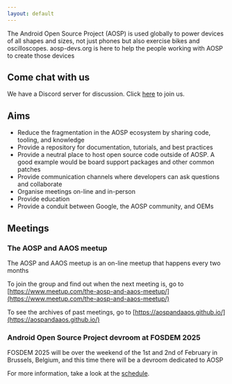 ```yaml
---
layout: default
---
```



The Android Open Source Project (AOSP) is used globally to power devices of
all shapes and sizes, not just phones but also exercise bikes and oscilloscopes.
aosp-devs.org is here to help the people working with AOSP to create those devices

## Come chat with us

We have a Discord server for discussion. Click [here](https://discord.gg/hH59SPKYv8) to join us.

## Aims

* Reduce the fragmentation in the AOSP ecosystem by sharing code, tooling, and knowledge
* Provide a repository for documentation, tutorials, and best practices
* Provide a neutral place to host open source code outside of AOSP. A good example
  would be board support packages and other common patches
* Provide communication channels where developers can ask questions and collaborate
* Organise meetings on-line and in-person
* Provide education
* Provide a conduit between Google, the AOSP community, and OEMs


## Meetings

### The AOSP and AAOS meetup

The AOSP and AAOS meetup is an on-line meetup that happens every two months

To join the group and find out when the next meeting is, go to
[https://www.meetup.com/the-aosp-and-aaos-meetup/](https://www.meetup.com/the-aosp-and-aaos-meetup/)

To see the archives of past meetings, go to [https://aospandaaos.github.io/](https://aospandaaos.github.io/)

### Android Open Source Project devroom at FOSDEM 2025

FOSDEM 2025 will be over the weekend of the 1st and 2nd of February in
Brussels, Belgium, and this time there will be a devroom dedicated to AOSP 

For more information, take a look at the [schedule](https://fosdem.org/2025/schedule/track/aosp/).

